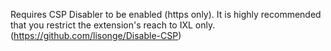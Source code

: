 Requires CSP Disabler to be enabled (https only). It is highly recommended that you restrict the extension's reach to IXL only.
(https://github.com/lisonge/Disable-CSP)

